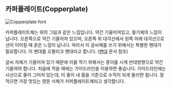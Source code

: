## 카퍼플레이트(Copperplate)

![Copperplate font](http://luc.devroye.org/SackersEnglishScript.gif)

카퍼플레이트체는 위의 그림과 같은 느낌입니다. 약간 기울어져있고, 필기체의 느낌이 납니다. 오른쪽으로 약간 기울어져 있으며, 오른쪽 위 대각선에서 왼쪽 아래 대각선으로 선이 이어질 때 굵은 느낌이 납니다. 따라서 이 글씨체를 쓰기 위해서는 특별한 펜대가 필요합니다. 이 펜대를 오블리크 펜대라고 합니다. ([펜대](Penholder.md "Penholder") 문서 참조)

글씨 자체가 기울어져 있기 때문에 이를 적기 위해서는 종이를 시계 반대방향으로 약간 기울여야 합니다. 처음에 적을 때에는 가이드라인을 이용하면 좋습니다. 가이드라인에는 사선으로 줄이 그어져 있는데, 이 줄이 내 몸을 기준으로 수직이 되게 돌리면 됩니다. 잘 적으면 가장 멋있는 영문 서체가 카퍼플레이트체라고 생각합니다.